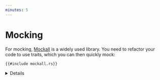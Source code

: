 ```yaml
---
minutes: 5
---
```


# Mocking

For mocking, [Mockall] is a widely used library. You need to refactor your
code to use traits, which you can then quickly mock:

```rust,ignore
{{#include mockall.rs}}
```

[Mockall]: https://docs.rs/mockall/

<details>

- The advice here is for Android (AOSP) where Mockall is the recommended mocking library.
  There are other [mocking libraries available on crates.io](https://crates.io/keywords/mock),
  in particular in the area of mocking HTTP services. The other mocking libraries work
  in a similar fashion as Mockall, meaning that they make it easy to get a mock implementation
  of a given trait.

- Note that mocking is somewhat *controversial*: mocks allow you to completely isolate a
  test from its dependencies. The immediate result is faster and more stable
  test execution. On the other hand, the mocks can be configured wrongly and
  return output different from what the real dependencies would do.

  If at all possible, it is recommended that you use the real dependencies. As
  an example, many databases allow you to configure an in-memory backend. This
  means that you get the correct behavior in your tests, plus they are fast and
  will automatically clean up after themselves.

  Similarly, many web frameworks allow you to start an in-process server which
  binds to a random port on `localhost`. Always prefer this over mocking away
  the framework since it helps you test your code in the real environment.

- Mockall is not part of the Rust Playground, so you need to run this example in
  a local environment. Use `cargo add mockall` to quickly add Mockall to an
  existing Cargo project.

- Mockall has a lot more functionality. In particular, you can set up
  expectations which depend on the arguments passed:

    ```rust,ignore
    let mut mock_cat = MockPet::new();
    mock_cat
        .expect_is_hungry()
        .with(mockall::predicate::gt(Duration::from_secs(3 * 3600)))
        .return_const(true);
    mock_cat
        .expect_is_hungry()
        .return_const(true);
    assert_eq!(mock_cat.is_hungry(Duration::from_secs(1 * 3600)), false);
    assert_eq!(mock_cat.is_hungry(Duration::from_secs(5 * 3600)), true);
    ```

- You can use `.times(n)` to limit the number of times a mock method can be
  called to `n` --- the mock will automatically panic when dropped if this isn't
  satisfied.

</details>
